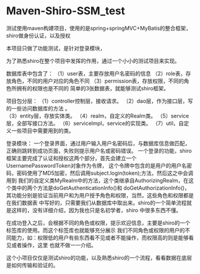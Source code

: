 # Maven-Shiro-SSM_test
测试使用maven构建项目，使用的是spring+springMVC+MyBatis的整合框架，shiro做身份认证，以及授权

本项目只做了功能测试，是针对登录模块，

为了熟悉shiro在整个项目中发挥的作用，通过一个小小的测试项目来实现。

数据库表中包含了：
（1）user表，主要存放用户名密码的信息
（2）role表，存放角色，不同的用户对应的角色不同
（3）permission表，存放权限，不同的角色所拥有的权限也是不同的
简单的3张数据表，就能够测试shiro框架。

项目包分层：
（1）controller控制层，接收请求。
（2）dao层，作为接口层，写的一些访问数据库的方法 。  
（3）entity层，存放实体类。
（4）realm，自定义的Realm类。
（5）service层，全部写接口方法。
（6）serviceImpl，service的实现类。
（7）util，自定义一些项目中需要用到的类。

登录模块：
   一个登录界面，通过用户输入用户名密码后，与数据库信息做匹配，正确则跳转到成功页面，失败则提示用户名或密码错误。
一个登录的功能，shiro框架主要完成了认证和授权这两个部分，首先会建立一个UsernamePasswordToken对象作为令牌，
这个令牌中包含的是用户的用户名密码，密码使用了MD5加密，然后调用subject.login(token);方法，然后这之中会调用到
我们的自定义类MyRealm中的方法，这个类继承自AuthorizingRealm，在这个类中的两个方法是doGetAuthenticationInfo()和
doGetAuthorizationInfo()，其功能分别是验证当前用户和为用户授予角色和权限，当然，这些角色和权限都是在我们数据表
中写好的，只需要我们从数据库中取出来。shiro的一个简单流程就是这样的，没有详细介绍，因为我也只是名初学者，shiro
中很多东西不懂。

   在成功登入之后，会根据不同的角色或权限，提示欢迎信息，主要是shiro的一个标签库的使用。而这个标签库也就能够充分展示
我们不同角色或权限的用户的不同能力，如：权限低的用户有些东西看不见或者不能操作，而权限高的则是能够看见或者操作，这里
也就不做一一介绍。

   这个小项目仅仅是测试shiro的功能，以及熟悉shiro的一个流程，看看数据在底层是如何传输和验证的。